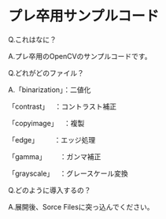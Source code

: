 # プレ卒用サンプルコード
  Q.これはなに？
  
  A.プレ卒用のOpenCVのサンプルコードです。
  
  
  Q.どれがどのファイル？
  
  
  A.「binarization」：二値化
  
  「contrast」    ：コントラスト補正
    
  「copyimage」   ：複製
    
  「edge」        ：エッジ処理
    
  「gamma」       ：ガンマ補正
    
  「grayscale」   ：グレースケール変換
 
  
  Q.どのように導入するの？
  
  A.展開後、Sorce Filesに突っ込んでください。
